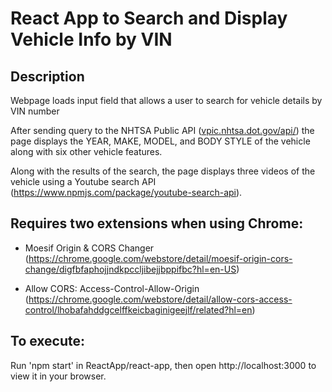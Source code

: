 # React App to Search and Display Vehicle Info by VIN

## Description

Webpage loads input field that allows a user to search for vehicle details by VIN number

After sending query to the NHTSA Public API ([vpic.nhtsa.dot.gov/api/](https://vpic.nhtsa.dot.gov/api/)) the page displays the YEAR, MAKE, MODEL, and BODY STYLE of the vehicle along with six other vehicle features.

Along with the results of the search, the page displays three videos of the vehicle using a Youtube search API (https://www.npmjs.com/package/youtube-search-api).

## Requires two extensions when using Chrome:

* Moesif Origin & CORS Changer (https://chrome.google.com/webstore/detail/moesif-origin-cors-change/digfbfaphojjndkpccljibejjbppifbc?hl=en-US)

* Allow CORS: Access-Control-Allow-Origin (https://chrome.google.com/webstore/detail/allow-cors-access-control/lhobafahddgcelffkeicbaginigeejlf/related?hl=en)

## To execute:
Run 'npm start' in ReactApp/react-app, then open http://localhost:3000 to view it in your browser.
